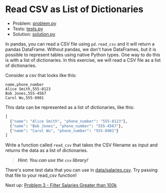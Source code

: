 # Read CSV as List of Dictionaries

- Problem: [problem.py](problem.py)
- Tests: [tests.py](tests.py)
- Solution: [solution.py](solution.py)

In pandas, you can read a CSV file using `pd.read_csv` and it will return a pandas DataFrame. Without pandas, we don't have DataFrames, but it is possible to represent tables using native Python types. One way to do this is with a list of dictionaries. In this exercise, we will read a CSV file as a list of dictionaries.

Consider a csv that looks like this:

```csv
name,phone_number
Alice Smith,555-0123
Bob Jones,555-4567
Carol Wu,555-8901
```

This data can be represented as a list of dictionaries, like this:

```python
[
  {"name": "Alice Smith", "phone_number": "555-0123"},
  {"name": "Bob Jones", "phone_number": "555-4567"},
  {"name": "Carol Wu", "phone_number": "555-8901"}
]
```

Write a function called `read_csv` that takes the CSV filename as input and returns the data as a list of dictionaries.

> **_Hint: You can use the `csv` library!_**

There's some test data that you can use in [data/salaries.csv](../data/salaries.csv). Try passing that file to your read_csv function!

Next up: [Problem 3 - Filter Salaries Greater than 100k](../p7519/index.md)

